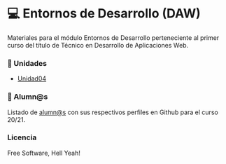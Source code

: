 # :computer: Entornos de Desarrollo (DAW)

Materiales para el módulo Entornos de Desarrollo perteneciente al primer curso del título de Técnico en Desarrollo de Aplicaciones Web.

### :blue_book: Unidades

* [Unidad04](Unidad04)

### :space_invader: Alumn@s

Listado de [alumn@s](queridos-alumnos.md) con sus respectivos perfiles en Github para el curso 20/21.

### Licencia

Free Software, Hell Yeah!
